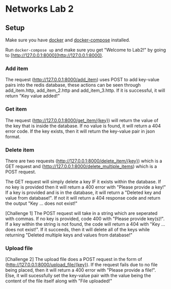 # Networks Lab 2

## Setup
Make sure you have [docker](https://docs.docker.com/get-docker/) and [docker-compose](https://docs.docker.com/compose/install/) installed. 

Run `docker-compose up` and make sure you get "Welcome to Lab2!" by going to [http://127.0.0.1:8000](http://127.0.0.1:8000).

### Add item
The request (http://127.0.0.1:8000/add_item) uses POST to add key-value pairs into the redis database, these actions can be seen through add_item.http, add_item_2.http and add_item_3.http. If it is successful, it will return "Key value added!"

### Get item
The request (http://127.0.0.1:8000/get_item/{key}) will return the value of the key that is inside the database. If no value is found, it will return a 404 error code. If the key exists, then it will return the key-value pair in json format.

### Delete item
There are two requests (http://127.0.0.1:8000/delete_item/{key}) which is a GET request and (http://127.0.0.1:8000/delete_multiple_items) which is a POST request. 

The GET request will simply delete a key IF it exists within the database. If no key is provided then it will return a 400 error with "Please provide a key!" If a key is provided and is in the database, it will return a "Deleted key and value from database!". If not it will return a 404 response code and return the output "Key ... does not exist!"

[Challenge 1]
The POST request will take in a string which are seperated with commas. If no key is provided, code 400 with "Please provide key(s)!". If a key within the string is not found, the code will return a 404 with "Key ... does not exist!". If it succeeds, then it will delete all of the keys while returning "Deleted multiple keys and values from database!"

### Upload file
[Challenge 2]
The upload file does a POST request in the form of (http://127.0.0.1:8000/upload_file/{key}). If the request fails due to no file being placed, then it will return a 400 error with "Please provide a file!". Else, it will sucessfully set the key-value pair with the value being the content of the file itself along with "File uploaded!"